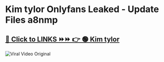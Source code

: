 
 # Kim tylor Onlyfans Leaked - Update Files a8nmp

## <h2><a href="https://clipsfans.com/Kim_tylor&ref=git">🔗 Click to LINKS ⏩⏩ 👉 🟢 Kim tylor </a></h2>

<a href="https://clipsfans.com/Kim_tylor&ref=git" rel="nofollow" data-target="animated-image.originalLink"><img src="https://i.ibb.co.com/xMMVF88/686577567.gif" alt="Viral Video Original" style="max-width: 100%; display: inline-block;" data-target="animated-image.originalImage"></a>

